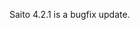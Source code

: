 <!--
title: Saito 4.2.1 released
template: whats-new
date: 2014-09-14
-->

Saito 4.2.1 is a bugfix update.